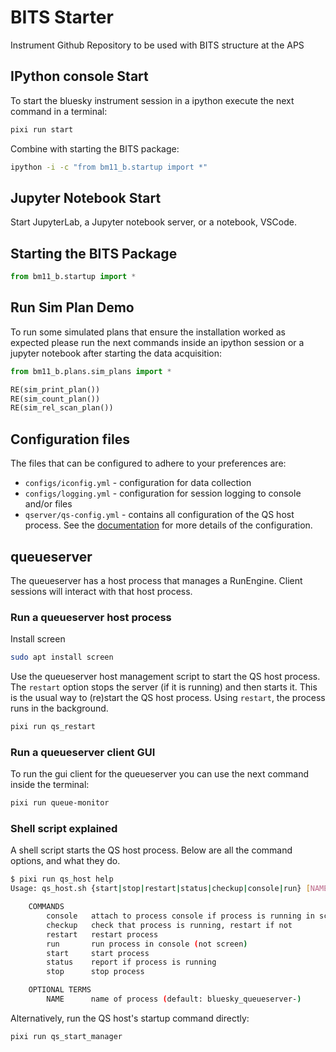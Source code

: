 # BITS Starter

Instrument Github Repository to be used with BITS structure at the APS



## IPython console Start

To start the bluesky instrument session in a ipython execute the next command in a terminal:

```bash
pixi run start
```

Combine with starting the BITS package:

```bash
ipython -i -c "from bm11_b.startup import *"
```

## Jupyter Notebook Start

Start JupyterLab, a Jupyter notebook server, or a notebook, VSCode.

## Starting the BITS Package

```py
from bm11_b.startup import *
```

## Run Sim Plan Demo

To run some simulated plans that ensure the installation worked as expected
please run the next commands inside an ipython session or a jupyter notebook
after starting the data acquisition:

```py
from bm11_b.plans.sim_plans import *

RE(sim_print_plan())
RE(sim_count_plan())
RE(sim_rel_scan_plan())
```

## Configuration files

The files that can be configured to adhere to your preferences are:

- `configs/iconfig.yml` - configuration for data collection
- `configs/logging.yml` - configuration for session logging to console and/or files
- `qserver/qs-config.yml`    - contains all configuration of the QS host process. See the [documentation](https://blueskyproject.io/bluesky-queueserver/manager_config.html) for more details of the configuration.

## queueserver

The queueserver has a host process that manages a RunEngine. Client sessions
will interact with that host process.

### Run a queueserver host process

Install screen

```bash
sudo apt install screen
```

Use the queueserver host management script to start the QS host process.  The
`restart` option stops the server (if it is running) and then starts it.  This is
the usual way to (re)start the QS host process. Using `restart`, the process
runs in the background.

```bash
pixi run qs_restart
```

### Run a queueserver client GUI

To run the gui client for the queueserver you can use the next command inside the terminal:

```bash
pixi run queue-monitor
```

### Shell script explained

A shell script starts the QS host process. Below are all the command options,
and what they do.

```bash
$ pixi run qs_host help
Usage: qs_host.sh {start|stop|restart|status|checkup|console|run} [NAME]

    COMMANDS
        console   attach to process console if process is running in screen
        checkup   check that process is running, restart if not
        restart   restart process
        run       run process in console (not screen)
        start     start process
        status    report if process is running
        stop      stop process

    OPTIONAL TERMS
        NAME      name of process (default: bluesky_queueserver-)
```

Alternatively, run the QS host's startup command directly:

```bash
pixi run qs_start_manager
```
